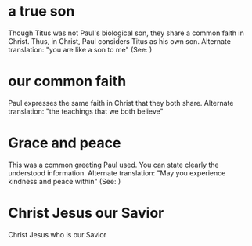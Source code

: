 
# a true son
Though Titus was not Paul's biological son, they share a common faith in Christ. Thus, in Christ, Paul considers Titus as his own son. Alternate translation: "you are like a son to me" (See: )

# our common faith
Paul expresses the same faith in Christ that they both share. Alternate translation: "the teachings that we both believe"

# Grace and peace
This was a common greeting Paul used. You can state clearly the understood information. Alternate translation: "May you experience kindness and peace within" (See: )

# Christ Jesus our Savior
Christ Jesus who is our Savior